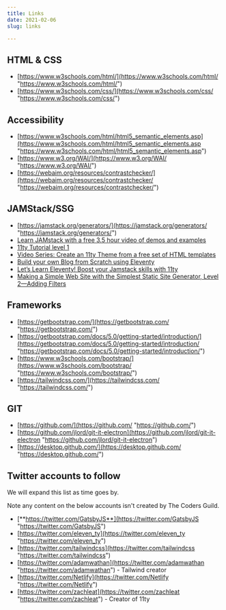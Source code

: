 ```yaml
---
title: Links
date: 2021-02-06
slug: links

---
```

## HTML & CSS

* [https://www.w3schools.com/html/](https://www.w3schools.com/html/ "https://www.w3schools.com/html/")
* [https://www.w3schools.com/css/](https://www.w3schools.com/css/ "https://www.w3schools.com/css/")

## Accessibility

* [https://www.w3schools.com/html/html5_semantic_elements.asp](https://www.w3schools.com/html/html5_semantic_elements.asp "https://www.w3schools.com/html/html5_semantic_elements.asp")
* [https://www.w3.org/WAI/](https://www.w3.org/WAI/ "https://www.w3.org/WAI/")
* [https://webaim.org/resources/contrastchecker/](https://webaim.org/resources/contrastchecker/ "https://webaim.org/resources/contrastchecker/")

## JAMStack/SSG

* [https://jamstack.org/generators/](https://jamstack.org/generators/ "https://jamstack.org/generators/")
* [Learn JAMstack with a free 3.5 hour video of demos and examples](https://www.netlify.com/blog/2020/03/12/learn-jamstack-with-a-free-3.5-hour-video-of-demos-and-examples/)
* [11ty Tutorial level 1](https://www.zachleat.com/web/eleventy-tutorial-level-1/)
* [Video Series: Create an 11ty Theme from a free set of HTML templates](https://www.youtube.com/playlist?list=PLOSLUtJ_J3rrJ1R1qEf8CCEpV3GgbJGNr)
* [Build your own Blog from Scratch using Eleventy](https://www.filamentgroup.com/lab/build-a-blog/)
* [Let’s Learn Eleventy! Boost your Jamstack skills with 11ty](https://www.netlify.com/blog/2020/04/09/lets-learn-eleventy-boost-your-jamstack-skills-with-11ty/)
* [Making a Simple Web Site with the Simplest Static Site Generator, Level 2—Adding Filters](https://medium.com/@11ty/making-a-simple-web-site-with-eleventy-level-2-1b356183377c)

## Frameworks

* [https://getbootstrap.com/](https://getbootstrap.com/ "https://getbootstrap.com/")
* [https://getbootstrap.com/docs/5.0/getting-started/introduction/](https://getbootstrap.com/docs/5.0/getting-started/introduction/ "https://getbootstrap.com/docs/5.0/getting-started/introduction/")
* [https://www.w3schools.com/bootstrap/](https://www.w3schools.com/bootstrap/ "https://www.w3schools.com/bootstrap/")
* [https://tailwindcss.com/](https://tailwindcss.com/ "https://tailwindcss.com/")

## GIT

* [https://github.com/](https://github.com/ "https://github.com/")
* [https://github.com/jlord/git-it-electron](https://github.com/jlord/git-it-electron "https://github.com/jlord/git-it-electron")
* [https://desktop.github.com/](https://desktop.github.com/ "https://desktop.github.com/")

## **Twitter accounts to follow**

We will expand this list as time goes by. 

Note any content on the below accounts isn't created by The Coders Guild.

* [**https://twitter.com/GatsbyJS**](https://twitter.com/GatsbyJS "https://twitter.com/GatsbyJS")
* [https://twitter.com/eleven_ty](https://twitter.com/eleven_ty "https://twitter.com/eleven_ty")
* [https://twitter.com/tailwindcss](https://twitter.com/tailwindcss "https://twitter.com/tailwindcss")
* [https://twitter.com/adamwathan](https://twitter.com/adamwathan "https://twitter.com/adamwathan") - Tailwind creator
* [https://twitter.com/Netlify](https://twitter.com/Netlify "https://twitter.com/Netlify")
* [https://twitter.com/zachleat](https://twitter.com/zachleat "https://twitter.com/zachleat") - Creator of 11ty

 